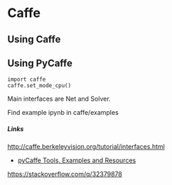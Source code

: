 # Caffe

## Using Caffe

## Using PyCaffe

    import caffe
    caffe.set_mode_cpu()

Main interfaces are Net and Solver.

Find example ipynb in caffe/examples

##### Links

http://caffe.berkeleyvision.org/tutorial/interfaces.html

* [pyCaffe Tools, Examples and Resources](http://davidstutz.de/pycaffe-tools-examples-and-resources/)

https://stackoverflow.com/q/32379878
